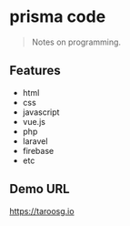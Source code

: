 # prisma code

> Notes on programming.

## Features
- html
- css
- javascript
- vue.js
- php
- laravel
- firebase
- etc

## Demo URL

https://taroosg.io

